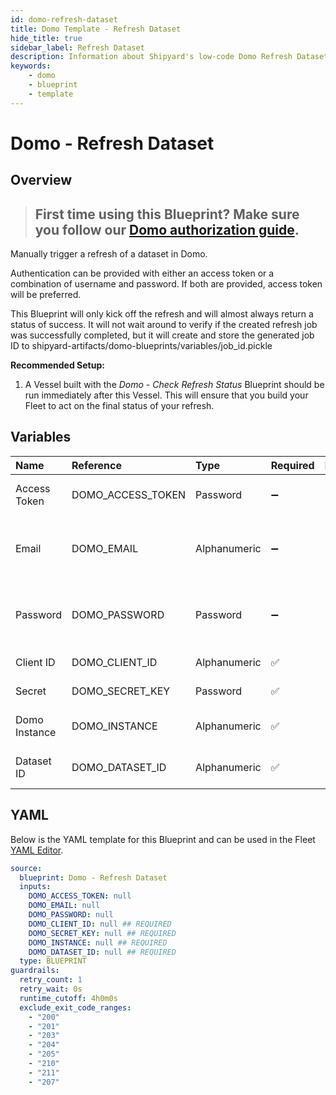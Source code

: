 ```yaml
---
id: domo-refresh-dataset
title: Domo Template - Refresh Dataset
hide_title: true
sidebar_label: Refresh Dataset
description: Information about Shipyard's low-code Domo Refresh Dataset blueprint. Manually trigger a refresh of a dataset in Domo.
keywords:
    - domo
    - blueprint
    - template
---
```


# Domo - Refresh Dataset

## Overview

> ## **First time using this Blueprint? Make sure you follow our [Domo authorization guide](https://www.shipyardapp.com/docs/blueprint-library/domo/domo-authorization/)**.

Manually trigger a refresh of a dataset in Domo.

Authentication can be provided with either an access token or a combination of username and password. If both are provided, access token will be preferred.

This Blueprint will only kick off the refresh and will almost always return a status of success. It will not wait around to verify if the created refresh job was successfully completed, but it will create and store the generated job ID to shipyard-artifacts/domo-blueprints/variables/job_id.pickle

**Recommended Setup:**

1. A Vessel built with the _Domo - Check Refresh Status_ Blueprint should be run immediately after this Vessel. This will ensure that you build your Fleet to act on the final status of your refresh.



## Variables

| Name | Reference | Type | Required | Default | Options | Description |
|:---|:---|:---|:---|:---|:---|:---|
| Access Token | DOMO_ACCESS_TOKEN | Password | :heavy_minus_sign: | - | - | Access token to authenticate with Domo. Used in place of username/password. |
| Email | DOMO_EMAIL | Alphanumeric | :heavy_minus_sign: | - | - | Email that you use to log into Domo. Used with the password for authentication as an alternative method to providing an access token. |
| Password | DOMO_PASSWORD | Password | :heavy_minus_sign: | - | - | Password associated to the email used to sign into Domo. Used with the email for authentication as an alternative method to providing an access token. |
| Client ID | DOMO_CLIENT_ID | Alphanumeric | :white_check_mark: | - | - | Client ID of your organization's Domo App. |
| Secret | DOMO_SECRET_KEY | Password | :white_check_mark: | - | - | Secret associated with the provided Client ID. |
| Domo Instance | DOMO_INSTANCE | Alphanumeric | :white_check_mark: | - | - | Typically found in the URL structure as https://DOMOINSTANCE.domo.com |
| Dataset ID | DOMO_DATASET_ID | Alphanumeric | :white_check_mark: | - | - | UUID of the dataset you want to download, typically found at the end of the URL. |


## YAML

Below is the YAML template for this Blueprint and can be used in the Fleet [YAML Editor](../../reference/fleets/yaml-editor.md).

```yaml
source:
  blueprint: Domo - Refresh Dataset
  inputs:
    DOMO_ACCESS_TOKEN: null 
    DOMO_EMAIL: null 
    DOMO_PASSWORD: null 
    DOMO_CLIENT_ID: null ## REQUIRED
    DOMO_SECRET_KEY: null ## REQUIRED
    DOMO_INSTANCE: null ## REQUIRED
    DOMO_DATASET_ID: null ## REQUIRED
  type: BLUEPRINT
guardrails:
  retry_count: 1
  retry_wait: 0s
  runtime_cutoff: 4h0m0s
  exclude_exit_code_ranges:
    - "200"
    - "201"
    - "203"
    - "204"
    - "205"
    - "210"
    - "211"
    - "207"
```
